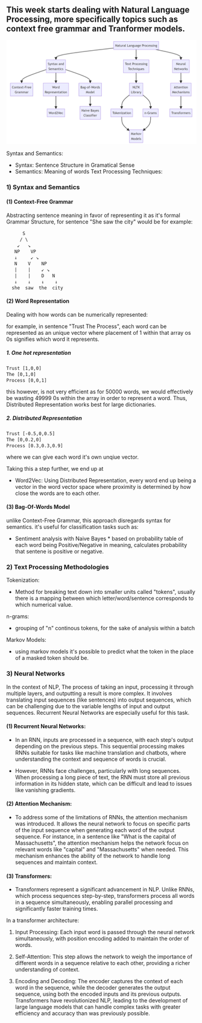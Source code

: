 ## This week starts dealing with Natural Language Processing, more specifically topics such as context free grammar and Tranformer models. 

<div align="center">
<img src="./images/image.png" />
</div>


Syntax and Semantics: 
* Syntax: Sentence Structure in Gramatical Sense
* Semantics: Meaning of words 
Text Processing Techniques: 

### 1) Syntax and Semantics 
#### (1) Context-Free Grammar
Abstracting sentence meaning in favor of representing it as it's formal Grammar Structure, for sentence "She saw the city" would be for example:

```ascii
      S
     / \
    ↙︎   ↘︎
   NP    VP
   ↓     ↙︎ ↘︎
   N    V    NP
   |    |    ↙︎ ↘︎
   |    |    D   N
   ↓    ↓    ↓    ↓ 
  she  saw  the  city
```

#### (2) Word Representation
Dealing with how words can be numerically represented: 

for example, in sentence "Trust The Process", each word can be represented as an unique vector where placement of 1 within that array os 0s signifies which word it represents. 
##### 1. One hot representation 
```
Trust [1,0,0]
The [0,1,0]
Process [0,0,1]
```
this however, is not very efficient as for 50000 words, we would effectively be wasting 49999 0s within the array in order to represent a word. Thus, Distributed Representation works best for large dictionaries.

##### 2. Distributed Representation 
```
Trust [-0.5,0,0.5]
The [0,0.2,0]
Process [0.3,0.3,0.9]
```
where we can give each word it's own unqiue vector. 

Taking this a step further, we end up at 
* Word2Vec: Using Distributed Representation, every word end up being a vector in the word vector space where proximity is determined by how close the words are to each other. 

#### (3) Bag-Of-Words Model
unlike Context-Free Grammar, this approach disregards syntax for semantics. it's useful for classification tasks such as: 
* Sentiment analysis with Naive Bayes 
      * based on probability table of each word being Positive/Negative in meaning, calculates probability that sentene is positive or negative. 

### 2) Text Processing Methodologies

Tokenization: 
* Method for breaking text down into smaller units called "tokens", usually there is a mapping between which letter/word/sentence corresponds to which numerical value. 

n-grams: 
* grouping of "n" continous tokens, for the sake of analysis within a batch

Markov Models: 
* using markov models it's possible to predict what the token in the place of a  masked token should be. 

### 3) Neural Networks

In the context of NLP, The process of taking an input, processing it through multiple layers, and outputting a result is more complex. It involves translating input sequences (like sentences) into output sequences, which can be challenging due to the variable lengths of input and output sequences. Recurrent Neural Networks are especially useful for this task. 

#### (1) Recurrent Neural Networks: 

* In an RNN, inputs are processed in a sequence, with each step's output depending on the previous steps. This sequential processing makes RNNs suitable for tasks like machine translation and chatbots, where understanding the context and sequence of words is crucial.

* However, RNNs face challenges, particularly with long sequences. When processing a long piece of text, the RNN must store all previous information in its hidden state, which can be difficult and lead to issues like vanishing gradients.

#### (2) Attention Mechanism: 

* To address some of the limitations of RNNs, the attention mechanism was introduced. It allows the neural network to focus on specific parts of the input sequence when generating each word of the output sequence. For instance, in a sentence like "What is the capital of Massachusetts", the attention mechanism helps the network focus on relevant words like "capital" and "Massachusetts" when needed. This mechanism enhances the ability of the network to handle long sequences and maintain context.

#### (3) Transformers: 

* Transformers represent a significant advancement in NLP. Unlike RNNs, which process sequences step-by-step, transformers process all words in a sequence simultaneously, enabling parallel processing and significantly faster training times.

In a transformer architecture:

1) Input Processing: Each input word is passed through the neural network simultaneously, with position encoding added to maintain the order of words.

2) Self-Attention: This step allows the network to weigh the importance of different words in a sequence relative to each other, providing a richer understanding of context.

3) Encoding and Decoding: The encoder captures the context of each word in the sequence, while the decoder generates the output sequence, using both the encoded inputs and its previous outputs.
Transformers have revolutionized NLP, leading to the development of large language models that can handle complex tasks with greater efficiency and accuracy than was previously possible.







